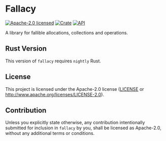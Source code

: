 # Fallacy

[![Apache-2.0 licensed](https://img.shields.io/badge/license-Apache--2.0-blue.svg)](LICENSE)
[![Crate](https://img.shields.io/crates/v/fallacy.svg)](https://crates.io/crates/fallacy)
[![API](https://docs.rs/fallacy/badge.svg)](https://docs.rs/fallacy)

A library for fallible allocations, collections and operations.

## Rust Version

This version of `fallacy` requires `nightly` Rust.

## License

This project is licensed under the Apache-2.0 license ([LICENSE](LICENSE) or http://www.apache.org/licenses/LICENSE-2.0).

## Contribution

Unless you explicitly state otherwise, any contribution intentionally submitted
for inclusion in `fallacy` by you, shall be licensed as Apache-2.0, without any additional
terms or conditions.
